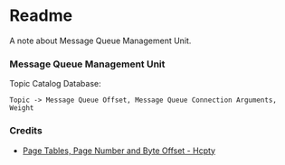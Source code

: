 # Readme
A note about Message Queue Management Unit.

### Message Queue Management Unit

Topic Catalog Database:

```
Topic -> Message Queue Offset, Message Queue Connection Arguments, Weight
```

### Credits
- [Page Tables, Page Number and Byte Offset - Hcpty](https://github.com/Hcpty/page-tables-page-number-and-byte-offset)
